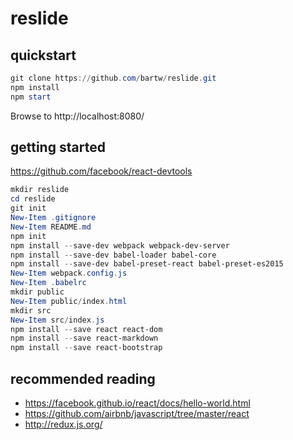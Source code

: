 # reslide

## quickstart

```powershell
git clone https://github.com/bartw/reslide.git
npm install
npm start
```

Browse to http://localhost:8080/

## getting started

https://github.com/facebook/react-devtools

```powershell
mkdir reslide
cd reslide
git init
New-Item .gitignore
New-Item README.md
npm init
npm install --save-dev webpack webpack-dev-server
npm install --save-dev babel-loader babel-core
npm install --save-dev babel-preset-react babel-preset-es2015
New-Item webpack.config.js
New-Item .babelrc
mkdir public
New-Item public/index.html
mkdir src
New-Item src/index.js
npm install --save react react-dom
npm install --save react-markdown
npm install --save react-bootstrap
```

## recommended reading

* https://facebook.github.io/react/docs/hello-world.html
* https://github.com/airbnb/javascript/tree/master/react
* http://redux.js.org/